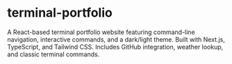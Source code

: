 # terminal-portfolio
A React-based terminal portfolio website featuring command-line navigation, interactive commands, and a dark/light theme. Built with Next.js, TypeScript, and Tailwind CSS. Includes GitHub integration, weather lookup, and classic terminal commands.
